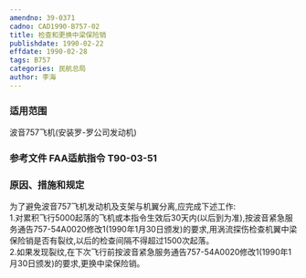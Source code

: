```yaml
---
amendno: 39-0371  
cadno: CAD1990-B757-02  
title: 检查和更换中梁保险销  
publishdate: 1990-02-22  
effdate: 1990-02-28  
tags: B757  
categories: 民航总局  
author: 李海  
---
```

  
### 适用范围  
波音757飞机(安装罗-罗公司发动机)  
  
<!--more-->  
### 参考文件    FAA适航指令 T90-03-51  
  
### 原因、措施和规定  
为了避免波音757飞机发动机及支架与机翼分离,应完成下述工作:  
    1.对累积飞行5000起落的飞机或本指令生效后30天内(以后到为准),按波音紧急服务通告757-54A0020修改1(1990年1月30日颁发)的要求,用涡流探伤检查机翼中梁保险销是否有裂纹,以后的检查间隔不得超过1500次起落。  
    2.如果发现裂纹,在下次飞行前按波音紧急服务通告757-54A0020修改1(1990年1月30日颁发)的要求,更换中梁保险销。  
  
